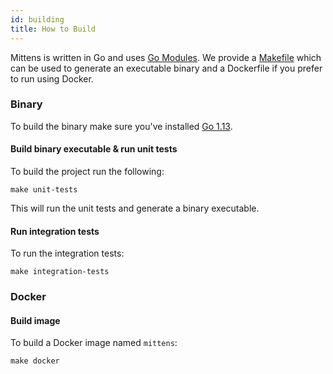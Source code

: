 ```yaml
---
id: building
title: How to Build
---
```


Mittens is written in Go and uses [Go Modules](https://github.com/golang/go/wiki/Modules). 
We provide a [Makefile](https://github.com/ExpediaGroup/mittens/blob/master/Makefile) which can be used to generate an executable binary and a Dockerfile if you prefer to run using Docker.

### Binary

To build the binary make sure you've installed [Go 1.13](https://golang.org/dl/).

#### Build binary executable & run unit tests

To build the project run the following:
    
    make unit-tests

This will run the unit tests and generate a binary executable.
    
#### Run integration tests

To run the integration tests:

    make integration-tests
 
### Docker
#### Build image

To build a Docker image named `mittens`:

    make docker
